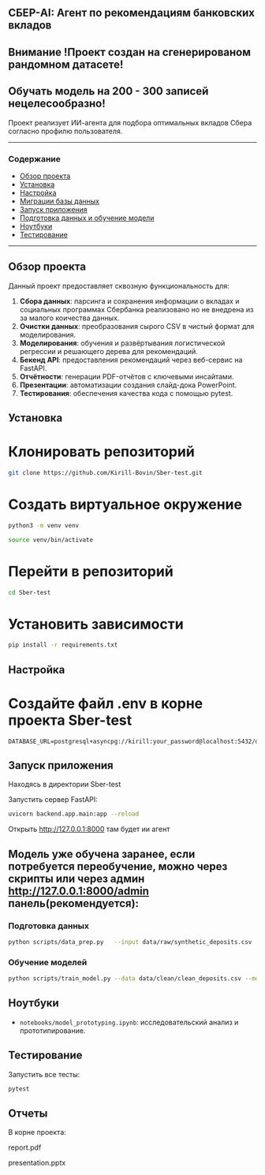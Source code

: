 ## СБЕР-AI: Агент по рекомендациям банковских вкладов
## Внимание !Проект создан на сгенерированом рандомном датасете!
## Обучать модель на 200 - 300 записей нецелесообразно!

Проект реализует ИИ-агента для подбора оптимальных вкладов Сбера согласно профилю пользователя.

---

### Содержание

- [Обзор проекта](#обзор-проекта)
- [Установка](#установка)
- [Настройка](#настройка)
- [Миграции базы данных](#миграции-базы-данных)
- [Запуск приложения](#запуск-приложения)
- [Подготовка данных и обучение модели](#подготовка-данных-и-обучение-модели)
- [Ноутбуки](#ноутбуки)
- [Тестирование](#тестирование)


---

## Обзор проекта

Данный проект предоставляет сквозную функциональность для:
1. **Сбора данных**: парсинга и сохранения информации о вкладах и социальных программах
Сбербанка реализовано но не внедрена из за малого коичества данных.
2. **Очистки данных**: преобразования сырого CSV в чистый формат для моделирования.
3. **Моделирования**: обучения и развёртывания логистической регрессии и решающего дерева для рекомендаций.
4. **Бекенд API**: предоставления рекомендаций через веб-сервис на FastAPI.
5. **Отчётности**: генерации PDF-отчётов с ключевыми инсайтами.
6. **Презентации**: автоматизации создания слайд-дока PowerPoint.
7. **Тестирования**: обеспечения качества кода с помощью pytest.
   
## Установка

# Клонировать репозиторий
```bash
git clone https://github.com/Kirill-Bovin/Sber-test.git
```

# Создать виртуальное окружение
```bash
python3 -m venv venv
```
```bash
source venv/bin/activate
```

# Перейти в репозиторий
```bash
cd Sber-test 
```

# Установить зависимости
```bash
pip install -r requirements.txt
```

## Настройка
# Создайте файл .env в корне проекта Sber-test
```
DATABASE_URL=postgresql+asyncpg://kirill:your_password@localhost:5432/deposit_db
```


## Запуск приложения

Находясь в директории Sber-test

Запустить сервер FastAPI:

```bash
uvicorn backend.app.main:app --reload
```
Открыть http://127.0.0.1:8000 там будет ии агент


## Модель уже обучена заранее, если потребуется переобучение, можно через скрипты или через админ http://127.0.0.1:8000/admin панель(рекомендуется):  


### Подготовка данных

```bash
python scripts/data_prep.py   --input data/raw/synthetic_deposits.csv   --output data/clean/clean_deposits.csv
```

### Обучение моделей

```bash
python scripts/train_model.py --data data/clean/clean_deposits.csv --model-output models/deposit_recommender.joblib```
```

## Ноутбуки

- `notebooks/model_prototyping.ipynb`: исследовательский анализ и прототипирование.

## Тестирование

Запустить все тесты:

```bash
pytest
```

## Отчеты
В корне проекта:

report.pdf

presentation.pptx
